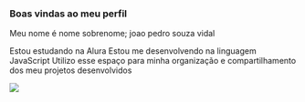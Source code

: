 ### Boas vindas ao meu perfil 
Meu nome é nome sobrenome; joao pedro souza vidal

Estou estudando na Alura
Estou me desenvolvendo na linguagem JavaScript
Utilizo esse espaço para minha organização e compartilhamento dos meu projetos desenvolvidos

![](https://media.tenor.com/YVf0lqhEzhoAAAAi/bjj-wrestling-jordan-preisinger.gif)
